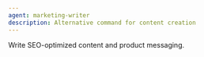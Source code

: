 ```yaml
---
agent: marketing-writer
description: Alternative command for content creation
---
```


Write SEO-optimized content and product messaging.